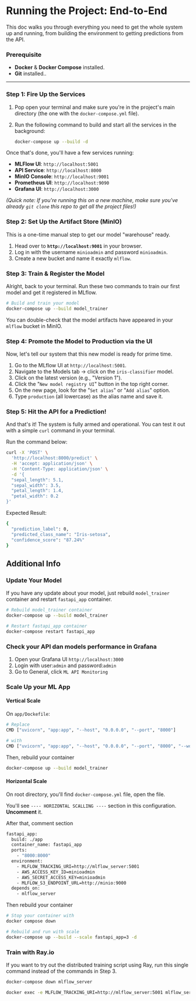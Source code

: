# Running the Project: End-to-End

This doc walks you through everything you need to get the whole system up and running, from building the environment to getting predictions from the API.

### Prerequisite
* **Docker** & **Docker Compose** installed.
* **Git** installed..

---

### Step 1: Fire Up the Services

1.  Pop open your terminal and make sure you're in the project's main directory (the one with the `docker-compose.yml` file).

2.  Run the following command to build and start all the services in the background:
    ```bash
    docker-compose up --build -d
    ```

Once that's done, you'll have a few services running:
* **MLFlow UI**: `http://localhost:5001`
* **API Service**: `http://localhost:8000`
* **MinIO Console**: `http://localhost:9001`
* **Prometheus UI**: `http://localhost:9090`
* **Grafana UI**: `http://localhost:3000`

*(Quick note: If you're running this on a new machine, make sure you've already `git clone` this repo to get all the project files!)*

### Step 2: Set Up the Artifact Store (MinIO)

This is a one-time manual step to get our model "warehouse" ready.

1.  Head over to **`http://localhost:9001`** in your browser.
2.  Log in with the username `minioadmin` and password `minioadmin`.
3.  Create a new bucket and name it exactly `mlflow`.

### Step 3: Train & Register the Model

Alright, back to your terminal. Run these two commands to train our first model and get it registered in MLflow.

```bash
# Build and train your model
docker-compose up --build model_trainer
```

You can double-check that the model artifacts have appeared in your `mlflow` bucket in MinIO.


### Step 4: Promote the Model to Production via the UI
Now, let's tell our system that this new model is ready for prime time.

1.  Go to the MLflow UI at ```http://localhost:5001```.
2.  Navigate to the Models tab -> click on the `iris-classifier` model.
3.  Click on the latest version (e.g., "Version 1").
4.  Click the "`New model registry UI`" button in the top right corner.
5.  On the new page, look for the "`Set alias`" or "`Add alias`" option.
6.  Type `production` (all lowercase) as the alias name and save it.

### Step 5: Hit the API for a Prediction!
And that's it! The system is fully armed and operational. You can test it out with a simple `curl` command in your terminal.

Run the command below:

```bash
curl -X 'POST' \
  'http://localhost:8000/predict' \
  -H 'accept: application/json' \
  -H 'Content-Type: application/json' \
  -d '{
  "sepal_length": 5.1,
  "sepal_width": 3.5,
  "petal_length": 1.4,
  "petal_width": 0.2
}'
```

Expected Result:
```bash
{
  "prediction_label": 0,
  "predicted_class_name": "Iris-setosa",
  "confidence_score": "87.24%"
}
```

## Additional Info

### Update Your Model
If you have any update about your model, just rebuild `model_trainer` container and restart `fastapi_app` container.

```bash
# Rebuild model_trainer container
docker-compose up --build model_trainer

# Restart fastapi_app container
docker-compose restart fastapi_app
```

### Check your API dan models performance in Grafana
1. Open your Grafana UI `http://localhost:3000`
2. Login with user:`admin` and password:`admin`
2. Go to General, click `ML API Monitoring`

### Scale Up your ML App
#### Vertical Scale
On `app/Dockefile`:
```bash
# Replace
CMD ["uvicorn", "app:app", "--host", "0.0.0.0", "--port", "8000"]

# with
CMD ["uvicorn", "app:app", "--host", "0.0.0.0", "--port", "8000", "--workers", "4"]
```

Then, rebuild your container
```bash
docker-compose up --build model_trainer
```

#### Horizontal Scale
On root directory, you'll find `docker-compose.yml` file, open the file.

You'll see `---- HORIZONTAL SCALLING ----` section in this configuration. **Uncomment** it.

After that, comment section
```bash
fastapi_app:
  build: ./app
  container_name: fastapi_app
  ports:
    - "8000:8000"
  environment:
    - MLFLOW_TRACKING_URI=http://mlflow_server:5001
    - AWS_ACCESS_KEY_ID=minioadmin
    - AWS_SECRET_ACCESS_KEY=minioadmin
    - MLFLOW_S3_ENDPOINT_URL=http://minio:9000
  depends_on:
    - mlflow_server
```

Then rebuild your container
```bash
# Stop your container with 
docker compose down

# Rebuild and run with scale 
docker-compose up --build --scale fastapi_app=3 -d
```


### Train with Ray.io
If you want to try out the distributed training script using Ray, run this single command instead of the commands in Step 3.

```bash
docker-compose down mlflow_server

docker exec -e MLFLOW_TRACKING_URI=http://mlflow_server:5001 mlflow_server bash -c "pip install mlflow boto3 psycopg2-binary 'ray[air]==2.9.3' 'scikit-learn==1.3.2' 'pandas==1.5.3' && python /model/train_with_ray.py"
```
